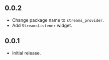 ## 0.0.2

* Change package name to `streams_provider`.
* Add `StreamsListener` widget.

## 0.0.1

* Initial release.
